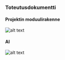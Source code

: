 ### Toteutusdokumentti

#### Projektin moduulirakenne
![alt text][moduulit]

#### AI 
![alt text][ai]

[moduulit]: https://github.com/xvixvi/kiilto/dokumentaatio/tiralabra/kuvat/kiilto_moduulit.png "projektin rakenne moduulitasolla"
[ai]: https://github.com/xvixvi/kiilto/dokumentaatio/tiralabra/kuvat/AI-moduuli.png "AI -moduulin rakenne"

